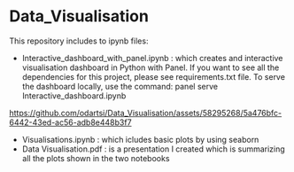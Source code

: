 # Data_Visualisation


This repository includes to ipynb files:
- Interactive_dashboard_with_panel.ipynb : which creates and interactive visualisation dashboard in Python with Panel.
If you want to see all the dependencies for this project, please see requirements.txt file.
To serve the dashboard locally, use the command:
panel serve Interactive_dashboard.ipynb 




https://github.com/odartsi/Data_Visualisation/assets/58295268/5a476bfc-6442-43ed-ac56-adb8e448b3f7


- Visualisations.ipynb : which icludes basic plots by using seaborn
- Data Visualisation.pdf : is a presentation I created which is summarizing all the plots shown in the two notebooks

